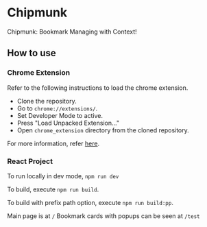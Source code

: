 # Chipmunk
Chipmunk: Bookmark Managing with Context!


## How to use

### Chrome Extension

Refer to the following instructions to load the chrome extension.

 - Clone the repository.
 - Go to `chrome://extensions/`.
 - Set Developer Mode to active.
 - Press "Load Unpacked Extension..."
 - Open `chrome_extension` directory from the cloned repository.

For more information, refer [here](https://superuser.com/questions/247651/how-does-one-install-an-extension-for-chrome-browser-from-the-local-file-system#:~:text=Navigate%20to%20chrome%3A%2F%2Fextensions,should%20load%20into%20your%20browser).

### React Project

To run locally in dev mode, `npm run dev`

To build, execute `npm run build`.

To build with prefix path option, execute `npm run build:pp`.

Main page is at `/`
Bookmark cards with popups can be seen at `/test`
